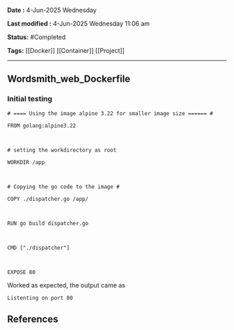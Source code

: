 **Date :** 4-Jun-2025  Wednesday

**Last modified :** 4-Jun-2025  Wednesday 11:06 am

**Status:**   #Completed 

**Tags:**   [[Docker]] [[Container]] [[Project]] 

---
##  **Wordsmith_web_Dockerfile**


### **Initial testing** 



```
# ==== Using the image alpine 3.22 for smaller image size ====== #

FROM golang:alpine3.22

  

# setting the workdirectory as root

WORKDIR /app

  

# Copying the go code to the image #

COPY ./dispatcher.go /app/

  

RUN go build dispatcher.go

  

CMD ["./dispatcher"]

  

EXPOSE 80
```


Worked as expected, the output came as 
```
Listenting on port 80
```




## **References**
